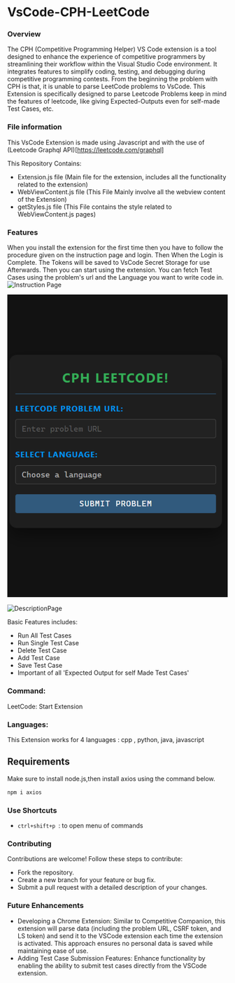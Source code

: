 # VsCode-CPH-LeetCode
### Overview
The CPH (Competitive Programming Helper) VS Code extension is a tool designed to enhance the experience of competitive programmers by streamlining their workflow within the Visual Studio Code environment. It integrates features to simplify coding, testing, and debugging during competitive programming contests. From the beginning the problem with CPH is that, it is unable to parse LeetCode problems to VsCode. This Extension is specifically designed to parse Leetcode Problems keep in mind the features of leetcode, like giving Expected-Outputs even for self-made Test Cases, etc.
### File information
This VsCode Extension is made using Javascript and with the use of (Leetcode Graphql API)[https://leetcode.com/graphql]

This Repository Contains:
* Extension.js file (Main file for the extension, includes all the functionality related to the extension)
* WebViewContent.js file (This File Mainly involve all the webview content of the Extension)
* getStyles.js file (This File contains the style related to WebViewContent.js pages)
  

### Features
When you install the extension for the first time then you have to follow the procedure given on the instruction page and login.
Then When the Login is Complete. The Tokens will be saved to VsCode Secret Storage for use Afterwards.
Then you can start using the extension. You can fetch Test Cases using the problem's url and the Language you want to write code in.
![Instruction Page](https://github.com/hackerx20/VsCode_Extension_CPH_LeetCode/blob/9518d4d8a8e837490348267f73461020ee249e2b/assets/%5BExtension%20Development%20Host%5D%20Instruction%20Page%20-%20c%2B%2B%20-%20Visual%20Studio%20Code%202025-01-25%2000-00-17%20(online-video-cutter.com).gif)

![HomePageImage](https://github.com/hackerx20/VsCode_Extension_CPH_LeetCode/blob/9518d4d8a8e837490348267f73461020ee249e2b/assets/Screenshot%202025-01-25%20000717.png)

![DescriptionPage](https://github.com/hackerx20/VsCode_Extension_CPH_LeetCode/blob/9518d4d8a8e837490348267f73461020ee249e2b/assets/%5BExtension%20Development%20Host%5D%20Description%20Page%20-%20c%2B%2B%20-%20Visual%20Studio%20Code%202025-01-25%2000-08-29%20(online-video-cutter.com).gif)



Basic Features includes:
* Run All Test Cases
* Run Single Test Case
* Delete Test Case
* Add Test Case
* Save Test Case
* Important of all 'Expected Output for self Made Test Cases'

### Command:
LeetCode: Start Extension

### Languages:
This Extension works for 4 languages : cpp , python, java, javascript

## Requirements
Make sure to install node.js,then install axios using the command below.
```bash
npm i axios
```

### Use Shortcuts

* `ctrl+shift+p `: to open menu of commands

### Contributing
Contributions are welcome! Follow these steps to contribute:
* Fork the repository.
* Create a new branch for your feature or bug fix.
* Submit a pull request with a detailed description of your changes.

### Future Enhancements
* Developing a Chrome Extension: Similar to Competitive Companion, this extension will parse data (including the problem URL, CSRF token, and LS token) and send it to the VSCode extension each time the extension is activated. This approach ensures no personal data is saved while maintaining ease of use.
* Adding Test Case Submission Features: Enhance functionality by enabling the ability to submit test cases directly from the VSCode extension.




